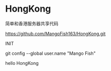 # HongKong
简单和香港服务器共享代码

https://github.com/MangoFish163/HongKong.git

INIT

git config --global user.name "Mango Fish"

hello HongKong